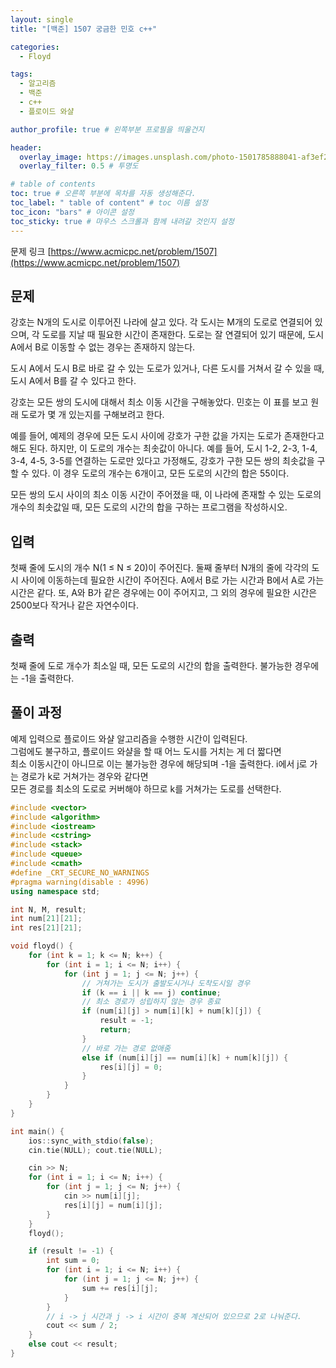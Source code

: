 ```yaml
---
layout: single
title: "[백준] 1507 궁금한 민호 c++"

categories:
  - Floyd

tags:
  - 알고리즘
  - 백준
  - c++
  - 플로이드 와샬

author_profile: true # 왼쪽부분 프로필을 띄울건지

header:
  overlay_image: https://images.unsplash.com/photo-1501785888041-af3ef285b470?ixlib=rb-1.2.1&ixid=eyJhcHBfaWQiOjEyMDd9&auto=format&fit=crop&w=1350&q=80
  overlay_filter: 0.5 # 투명도

# table of contents
toc: true # 오른쪽 부분에 목차를 자동 생성해준다.
toc_label: " table of content" # toc 이름 설정
toc_icon: "bars" # 아이콘 설정
toc_sticky: true # 마우스 스크롤과 함께 내려갈 것인지 설정
---
```


문제 링크 [https://www.acmicpc.net/problem/1507](https://www.acmicpc.net/problem/1507)

## 문제

강호는 N개의 도시로 이루어진 나라에 살고 있다. 각 도시는 M개의 도로로 연결되어 있으며, 각 도로를 지날 때 필요한 시간이 존재한다. 도로는 잘 연결되어 있기 때문에, 도시 A에서 B로 이동할 수 없는 경우는 존재하지 않는다.

도시 A에서 도시 B로 바로 갈 수 있는 도로가 있거나, 다른 도시를 거쳐서 갈 수 있을 때, 도시 A에서 B를 갈 수 있다고 한다.

강호는 모든 쌍의 도시에 대해서 최소 이동 시간을 구해놓았다. 민호는 이 표를 보고 원래 도로가 몇 개 있는지를 구해보려고 한다.

예를 들어, 예제의 경우에 모든 도시 사이에 강호가 구한 값을 가지는 도로가 존재한다고 해도 된다. 하지만, 이 도로의 개수는 최솟값이 아니다. 예를 들어, 도시 1-2, 2-3, 1-4, 3-4, 4-5, 3-5를 연결하는 도로만 있다고 가정해도, 강호가 구한 모든 쌍의 최솟값을 구할 수 있다. 이 경우 도로의 개수는 6개이고, 모든 도로의 시간의 합은 55이다.

모든 쌍의 도시 사이의 최소 이동 시간이 주어졌을 때, 이 나라에 존재할 수 있는 도로의 개수의 최솟값일 때, 모든 도로의 시간의 합을 구하는 프로그램을 작성하시오.

## 입력

첫째 줄에 도시의 개수 N(1 ≤ N ≤ 20)이 주어진다. 둘째 줄부터 N개의 줄에 각각의 도시 사이에 이동하는데 필요한 시간이 주어진다. A에서 B로 가는 시간과 B에서 A로 가는 시간은 같다. 또, A와 B가 같은 경우에는 0이 주어지고, 그 외의 경우에 필요한 시간은 2500보다 작거나 같은 자연수이다.

## 출력

첫째 줄에 도로 개수가 최소일 때, 모든 도로의 시간의 합을 출력한다. 불가능한 경우에는 -1을 출력한다.

## 풀이 과정

예제 입력으로 플로이드 와샬 알고리즘을 수행한 시간이 입력된다.  
그럼에도 불구하고, 플로이드 와샬을 할 때 어느 도시를 거치는 게 더 짧다면  
최소 이동시간이 아니므로 이는 불가능한 경우에 해당되며 -1을 출력한다.
i에서 j로 가는 경로가 k로 거쳐가는 경우와 같다면  
모든 경로를 최소의 도로로 커버해야 하므로 k를 거쳐가는 도로를 선택한다.

```c++
#include <vector>
#include <algorithm>
#include <iostream>
#include <cstring>
#include <stack>
#include <queue>
#include <cmath>
#define _CRT_SECURE_NO_WARNINGS
#pragma warning(disable : 4996)
using namespace std;

int N, M, result;
int num[21][21];
int res[21][21];

void floyd() {
	for (int k = 1; k <= N; k++) {
		for (int i = 1; i <= N; i++) {
			for (int j = 1; j <= N; j++) {
				// 거쳐가는 도시가 출발도시거나 도착도시일 경우
				if (k == i || k == j) continue;
				// 최소 경로가 성립하지 않는 경우 종료
				if (num[i][j] > num[i][k] + num[k][j]) {
					result = -1;
					return;
				}
				// 바로 가는 경로 없애줌
				else if (num[i][j] == num[i][k] + num[k][j]) {
					res[i][j] = 0;
				}
			}
		}
	}
}

int main() {
	ios::sync_with_stdio(false);
	cin.tie(NULL); cout.tie(NULL);

	cin >> N;
	for (int i = 1; i <= N; i++) {
		for (int j = 1; j <= N; j++) {
			cin >> num[i][j];
			res[i][j] = num[i][j];
		}
	}
	floyd();

	if (result != -1) {
		int sum = 0;
		for (int i = 1; i <= N; i++) {
			for (int j = 1; j <= N; j++) {
				sum += res[i][j];
			}
		}
		// i -> j 시간과 j -> i 시간이 중복 계산되어 있으므로 2로 나눠준다.
		cout << sum / 2;
	}
	else cout << result;
}
```
